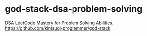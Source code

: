 # god-stack-dsa-problem-solving
DSA LeetCode Mastery for Problem Solving Abilities. https://github.com/kintsugi-programmer/god-stack
